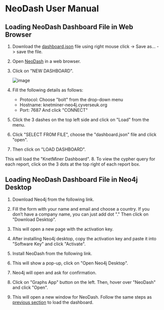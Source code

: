 # NeoDash User Manual

## Loading NeoDash Dashboard File in Web Browser

1.	Download the [dashboard.json](https://raw.githubusercontent.com/Rothamsted/knetgraphs-gene-traits/e6f111a33fad7a3967a2bb777342ef68c274f11b/NeoDash_dashboard/dashboard.json) file using right mouse click -> Save as… -> save the file.
2.	Open [NeoDash](http://neodash.graphapp.io/) in a web browser.
3.	Click on "NEW DASHBOARD".

    ![image](/Rothamsted/knetgraphs-gene-traits/images_for_HTML/Picture1.png)
                                   
4.	Fill the following details as follows:
    - Protocol: Choose "bolt" from the drop-down menu
    - Hostname: knetminer-neo4j.cyverseuk.org
    - Port: 7687
    And click "CONNECT"
                        
5.	Click the 3 dashes on the top left side   and click on "Load" from the menu. 
                                            
6.	Click "SELECT FROM FILE", choose the "dashboard.json" file and click "open".  
7.	Then click on "LOAD DASHBOARD".
 
This will load the "KnetMiner Dashboard".
8.	To view the cypher query for each report, click on the 3 dots   at the top right of each report box.



## Loading NeoDash Dashboard File in Neo4j Desktop

1.	Download Neo4j from the following link.

2.	Fill the form with your name and email and choose a country. If you don’t have a company name, you can just add dot "."
Then click on "Download Desktop".
 

3.	This will open a new page with the activation key.
 
4.	After installing Neo4j desktop, copy the activation key and paste it into "Software Key" and click "Activate".

5.	Install NeoDash from the following link.
6.	This will show a pop-up, click on "Open Neo4j Desktop".
7.	Neo4j will open and ask for confirmation. 
 
8.	Click on "Graphs App" button on the left. Then, hover over "NeoDash" and click "Open".
                                                  
9.	This will open a new window for NeoDash. Follow the same steps as [previous section](#loading-neoDash-dashboard-file-in-web-browser) to load the dashboard.
